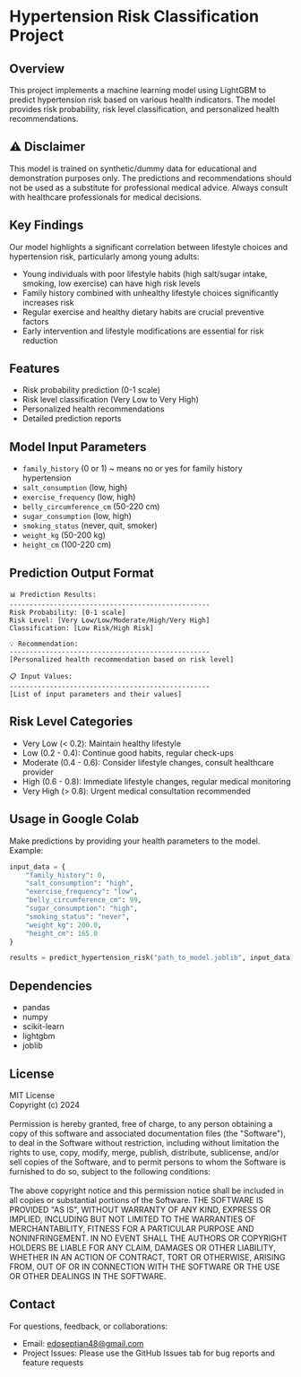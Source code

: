 # Hypertension Risk Classification Project

## Overview
This project implements a machine learning model using LightGBM to predict hypertension risk based on various health indicators. The model provides risk probability, risk level classification, and personalized health recommendations.

## ⚠️ Disclaimer
This model is trained on synthetic/dummy data for educational and demonstration purposes only. The predictions and recommendations should not be used as a substitute for professional medical advice. Always consult with healthcare professionals for medical decisions.

## Key Findings
Our model highlights a significant correlation between lifestyle choices and hypertension risk, particularly among young adults:
- Young individuals with poor lifestyle habits (high salt/sugar intake, smoking, low exercise) can have high risk levels
- Family history combined with unhealthy lifestyle choices significantly increases risk
- Regular exercise and healthy dietary habits are crucial preventive factors
- Early intervention and lifestyle modifications are essential for risk reduction

## Features
- Risk probability prediction (0-1 scale)
- Risk level classification (Very Low to Very High)
- Personalized health recommendations
- Detailed prediction reports

## Model Input Parameters
- `family_history` (0 or 1) ~ means no or yes for family history hypertension
- `salt_consumption` (low, high)
- `exercise_frequency` (low, high)
- `belly_circumference_cm` (50-220 cm)
- `sugar_consumption` (low, high)
- `smoking_status` (never, quit, smoker)
- `weight_kg` (50-200 kg)
- `height_cm` (100-220 cm)

## Prediction Output Format
```
📊 Prediction Results:
--------------------------------------------------
Risk Probability: [0-1 scale]
Risk Level: [Very Low/Low/Moderate/High/Very High]
Classification: [Low Risk/High Risk]

💡 Recommendation:
--------------------------------------------------
[Personalized health recommendation based on risk level]

📋 Input Values:
--------------------------------------------------
[List of input parameters and their values]
```

## Risk Level Categories
- Very Low (< 0.2): Maintain healthy lifestyle
- Low (0.2 - 0.4): Continue good habits, regular check-ups
- Moderate (0.4 - 0.6): Consider lifestyle changes, consult healthcare provider
- High (0.6 - 0.8): Immediate lifestyle changes, regular medical monitoring
- Very High (> 0.8): Urgent medical consultation recommended

## Usage in Google Colab
Make predictions by providing your health parameters to the model. Example:
```python
input_data = {
    "family_history": 0,
    "salt_consumption": "high",
    "exercise_frequency": "low",
    "belly_circumference_cm": 99,
    "sugar_consumption": "high",
    "smoking_status": "never",
    "weight_kg": 200.0,
    "height_cm": 165.0
}

results = predict_hypertension_risk("path_to_model.joblib", input_data)
```

## Dependencies
- pandas
- numpy
- scikit-learn
- lightgbm
- joblib

## License
MIT License <br>
Copyright (c) 2024 <br><br>
Permission is hereby granted, free of charge, to any person obtaining a copy of this software and associated documentation files (the "Software"), to deal in the Software without restriction, including without limitation the rights to use, copy, modify, merge, publish, distribute, sublicense, and/or sell copies of the Software, and to permit persons to whom the Software is furnished to do so, subject to the following conditions: <br><br>
The above copyright notice and this permission notice shall be included in all copies or substantial portions of the Software.
THE SOFTWARE IS PROVIDED "AS IS", WITHOUT WARRANTY OF ANY KIND, EXPRESS OR IMPLIED, INCLUDING BUT NOT LIMITED TO THE WARRANTIES OF MERCHANTABILITY, FITNESS FOR A PARTICULAR PURPOSE AND NONINFRINGEMENT. IN NO EVENT SHALL THE AUTHORS OR COPYRIGHT HOLDERS BE LIABLE FOR ANY CLAIM, DAMAGES OR OTHER LIABILITY, WHETHER IN AN ACTION OF CONTRACT, TORT OR OTHERWISE, ARISING FROM, OUT OF OR IN CONNECTION WITH THE SOFTWARE OR THE USE OR OTHER DEALINGS IN THE SOFTWARE. <br>

## Contact
For questions, feedback, or collaborations:

- Email: edoseptian48@gmail.com
- Project Issues: Please use the GitHub Issues tab for bug reports and feature requests
